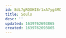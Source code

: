 ```yaml
---
id: 8dL7gRQOHI8r1xA7yg4MC
title: Souls
desc: ''
updated: 1639762693865
created: 1639762693865
---
```


